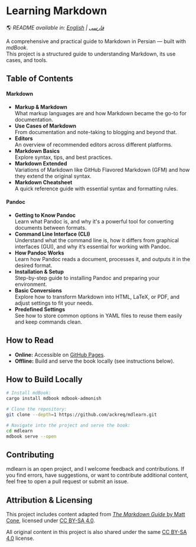 # Learning Markdown

🌎 _README available in: [English](README.md) | [فارسی](README.fa.md)_

A comprehensive and practical guide to Markdown in Persian — built with _mdBook_.  
This project is a structured guide to understanding Markdown, its use cases, and tools.

## Table of Contents

#### Markdown

- **Markup & Markdown**  
   What markup languages are and how Markdown became the go-to for documentation.
- **Use Cases of Markdown**  
   From documentation and note-taking to blogging and beyond that.
- **Editors**  
   An overview of recommended editors across different platforms.
- **Markdown ‌Basics**  
   Explore syntax, tips, and best practices.
- **Markdown Extended**  
   Variations of Markdown like GitHub Flavored Markdown (GFM) and how they extend the original syntax.
- **Markdown Cheatsheet**  
   A quick reference guide with essential syntax and formatting rules.

#### Pandoc

- **Getting to Know Pandoc**  
   Learn what Pandoc is, and why it's a powerful tool for converting documents between formats.
- **Command Line Interface (CLI)**  
   Understand what the command line is, how it differs from graphical interfaces (GUI), and why it’s essential for working with Pandoc.
- **How Pandoc Works**  
   Learn how Pandoc reads a document, processes it, and outputs it in the desired format.
- **Installation & Setup**  
   Step-by-step guide to installing Pandoc and preparing your environment.
- **Basic Conversions**  
   Explore how to transform Markdown into HTML, LaTeX, or PDF, and adjust settings to fit your needs.
- **Predefined Settings**  
   See how to store common options in YAML files to reuse them easily and keep commands clean.

## How to Read

- **Online:** Accessible on [GitHub Pages](https://ackreq.github.io/mdlrean).
- **Offline:** Build and serve the book locally (see instructions below).

## How to Build Locally

```sh
# Install mdBook:
cargo install mdbook mdbook-admonish

# Clone the repository:
git clone --depth=1 https://github.com/ackreq/mdlearn.git

# Navigate into the project and serve the book:
cd mdlearn
mdbook serve --open
```

## Contributing

mdlearn is an open project, and I welcome feedback and contributions. If you find errors, have suggestions, or want to contribute additional content, feel free to open a pull request or submit an issue.

## Attribution & Licensing

This project includes content adapted from [_The Markdown Guide_ by Matt Cone](https://www.markdownguide.org/), licensed under [CC BY-SA 4.0](https://creativecommons.org/licenses/by-sa/4.0/).

All original content in this project is also shared under the same [CC BY-SA 4.0](https://creativecommons.org/licenses/by-sa/4.0/) license.
